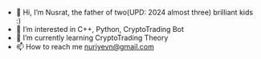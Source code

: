 - 👋 Hi, I’m Nusrat,  the father of two(UPD: 2024 almost three) brilliant kids :)
- 👀 I’m interested in С++, Python, CryptoTrading Bot
- 🌱 I’m currently learning CryptoTrading Theory
- 📫 How to reach me nuriyevn@gmail.com 
<!---
nuriyevn/nuriyevn is a ✨ special ✨ repository because its `README.md` (this file) appears on your GitHub profile.
You can click the Preview link to take a look at your changes.
--->
